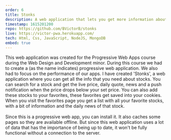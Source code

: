 ```yaml
---
order: 6
title: Stonks
description: A web application that lets you get more information about stocks. You can look up stocks and get live pricing, a daily quote, news and notifications when a certain stock drops below your desired price.
timestamp: 1615201200
repo: https://github.com/BVictorB/stonks
live: https://victor-pwa.herokuapp.com/
tech: Html, Css, JavaScript, NodeJS, MongoDB
embed: true
---
```


This web application was created for the Progressive Web Apps course during the Web Design and Development minor. During this course we had to create a (as the name indicates) progressive web application. We also had to focus on the performance of our apps. I have created 'Stonks', a web application where you can get all the info that you need about stocks. You can search for a stock and get the live price, daily quote, news and a push notification when the price drops below your set price. You can also add these stocks to your favorites, these favorites get saved into your cookies. When you visit the favorites page you get a list with all your favorite stocks, with a bit of information and the daily news of that stock.  
&nbsp;  
Since this is a progressive web app, you can install it. It also caches some pages so they are available offline. But since this web application uses a lot of data that has the importance of being up to date, it won't be fully functional without a connection to the server.
